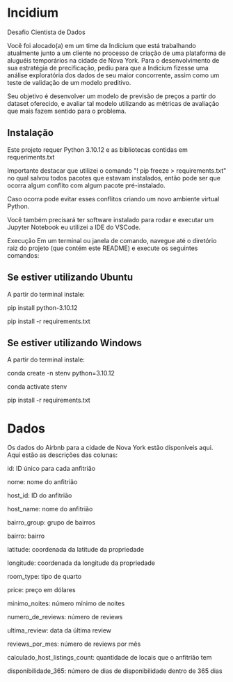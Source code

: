 # Incidium
 Desafio Cientista de Dados

Você foi alocado(a) em um time da Indicium que está trabalhando atualmente junto a um cliente no processo de criação de uma plataforma de aluguéis temporários na cidade de Nova York. Para o desenvolvimento de sua estratégia de precificação, pediu para que a Indicium fizesse uma análise exploratória dos dados de seu maior concorrente, assim como um teste de validação de um modelo preditivo.

Seu objetivo é desenvolver um modelo de previsão de preços a partir do dataset oferecido, e avaliar tal modelo utilizando as métricas de avaliação que mais fazem sentido para o problema.

## Instalação

Este projeto requer Python 3.10.12 e as bibliotecas contidas em requeriments.txt

Importante destacar que utilizei o comando "! pip freeze > requirements.txt" no qual salvou todos pacotes que estavam instalados, então pode ser que ocorra algum conflito com algum pacote pré-instalado.

Caso ocorra pode evitar esses conflitos criando um novo ambiente virtual Python.

Você também precisará ter software instalado para rodar e executar um Jupyter Notebook eu utilizei a IDE do VSCode.

Execução
Em um terminal ou janela de comando, navegue até o diretório raiz do projeto (que contém este README) e execute os seguintes comandos: 

## Se estiver utilizando Ubuntu

A partir do terminal instale:

pip install python-3.10.12

pip install -r requirements.txt

## Se estiver utilizando Windows

A partir do terminal instale:

conda create -n stenv python=3.10.12

conda activate stenv

pip install -r requirements.txt

# Dados

Os dados do Airbnb para a cidade de Nova York estão disponíveis aqui. Aqui estão as descrições das colunas:

id: ID único para cada anfitrião

nome: nome do anfitrião

host_id: ID do anfitrião

host_name: nome do anfitrião

bairro_group: grupo de bairros
  
bairro: bairro

latitude: coordenada da latitude da propriedade

longitude: coordenada da longitude da propriedade

room_type: tipo de quarto

price: preço em dólares

minimo_noites: número mínimo de noites

numero_de_reviews: número de reviews

ultima_review: data da última review

reviews_por_mes: número de reviews por mês

calculado_host_listings_count: quantidade de locais que o anfitrião tem

disponibilidade_365: número de dias de disponibilidade dentro de 365 dias



